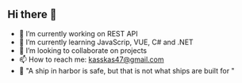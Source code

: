 ## Hi there 👋

<!--
**kaspares/kaspares** is a ✨ _special_ ✨ repository because its `README.md` (this file) appears on your GitHub profile.
-->

- 🔭 I’m currently working on REST API 
- 🌱 I’m currently learning JavaScrip, VUE, C# and .NET
- 👯 I’m looking to collaborate on projects
- 📫 How to reach me: kasskas47@gmail.com
- 🗿 "A ship in harbor is safe, but that is not what ships are built for "
